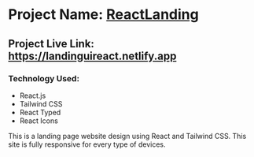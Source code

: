 # Project Name: [ReactLanding](https://landinguireact.netlify.app)

## Project Live Link: https://landinguireact.netlify.app

### Technology Used:
- React.js
- Tailwind CSS
- React Typed
- React Icons

<p>
This is a landing page website design using React and Tailwind CSS. This site is fully responsive for every type of devices.
</p>
